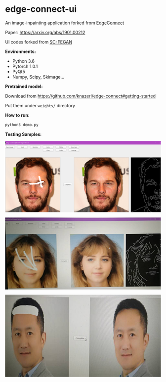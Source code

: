 # edge-connect-ui
An image-inpainting application forked from [EdgeConnect](https://github.com/knazeri/edge-connect)

Paper: https://arxiv.org/abs/1901.00212

UI codes forked from [SC-FEGAN](https://github.com/JoYoungjoo/SC-FEGAN)

**Environments:**
- Python 3.6
- Pytorch 1.0.1
- PyQt5
- Numpy, Scipy, Skimage...

**Pretrained model:**

Download from https://github.com/knazeri/edge-connect#getting-started

Put them under `weights/` directory

**How to run:**
```python
python3 demo.py
```

**Testing Samples:**

![](__pics/sample_1.png)

![](__pics/sample_2.png)

![](__pics/sample_3.png)
